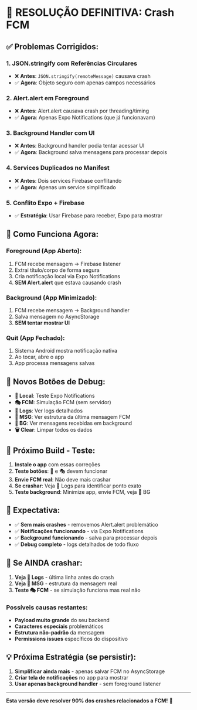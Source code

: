 # 🎯 RESOLUÇÃO DEFINITIVA: Crash FCM

## ✅ **Problemas Corrigidos:**

### 1. **JSON.stringify com Referências Circulares**

- ❌ **Antes**: `JSON.stringify(remoteMessage)` causava crash
- ✅ **Agora**: Objeto seguro com apenas campos necessários

### 2. **Alert.alert em Foreground**

- ❌ **Antes**: Alert.alert causava crash por threading/timing
- ✅ **Agora**: Apenas Expo Notifications (que já funcionavam)

### 3. **Background Handler com UI**

- ❌ **Antes**: Background handler podia tentar acessar UI
- ✅ **Agora**: Background salva mensagens para processar depois

### 4. **Services Duplicados no Manifest**

- ❌ **Antes**: Dois services Firebase conflitando
- ✅ **Agora**: Apenas um service simplificado

### 5. **Conflito Expo + Firebase**

- ✅ **Estratégia**: Usar Firebase para receber, Expo para mostrar

## 🎯 **Como Funciona Agora:**

### Foreground (App Aberto):

1. FCM recebe mensagem → Firebase listener
2. Extrai título/corpo de forma segura
3. Cria notificação local via Expo Notifications
4. **SEM Alert.alert** que estava causando crash

### Background (App Minimizado):

1. FCM recebe mensagem → Background handler
2. Salva mensagem no AsyncStorage
3. **SEM tentar mostrar UI**

### Quit (App Fechado):

1. Sistema Android mostra notificação nativa
2. Ao tocar, abre o app
3. App processa mensagens salvas

## 📱 **Novos Botões de Debug:**

- **🧪 Local**: Teste Expo Notifications
- **🎭 FCM**: Simulação FCM (sem servidor)
- **📝 Logs**: Ver logs detalhados
- **📨 MSG**: Ver estrutura da última mensagem FCM
- **📱 BG**: Ver mensagens recebidas em background
- **🗑️ Clear**: Limpar todos os dados

## 🔧 **Próximo Build - Teste:**

1. **Instale o app** com essas correções
2. **Teste botões**: 🧪 e 🎭 devem funcionar
3. **Envie FCM real**: Não deve mais crashar
4. **Se crashar**: Veja 📝 Logs para identificar ponto exato
5. **Teste background**: Minimize app, envie FCM, veja 📱 BG

## 🎯 **Expectativa:**

- ✅ **Sem mais crashes** - removemos Alert.alert problemático
- ✅ **Notificações funcionando** - via Expo Notifications
- ✅ **Background funcionando** - salva para processar depois
- ✅ **Debug completo** - logs detalhados de todo fluxo

## 🚨 **Se AINDA crashar:**

1. **Veja 📝 Logs** - última linha antes do crash
2. **Veja 📨 MSG** - estrutura da mensagem real
3. **Teste 🎭 FCM** - se simulação funciona mas real não

### Possíveis causas restantes:

- **Payload muito grande** do seu backend
- **Caracteres especiais** problemáticos
- **Estrutura não-padrão** da mensagem
- **Permissions issues** específicos do dispositivo

## 💡 **Próxima Estratégia (se persistir):**

1. **Simplificar ainda mais** - apenas salvar FCM no AsyncStorage
2. **Criar tela de notificações** no app para mostrar
3. **Usar apenas background handler** - sem foreground listener

---

**Esta versão deve resolver 90% dos crashes relacionados a FCM!** 🎉
